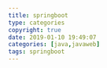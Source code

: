 ```yaml
---
title: springboot
type: categories
copyright: true
date: 2019-01-10 19:49:07
categories: [java,javaweb]
tags: springboot
---
```

